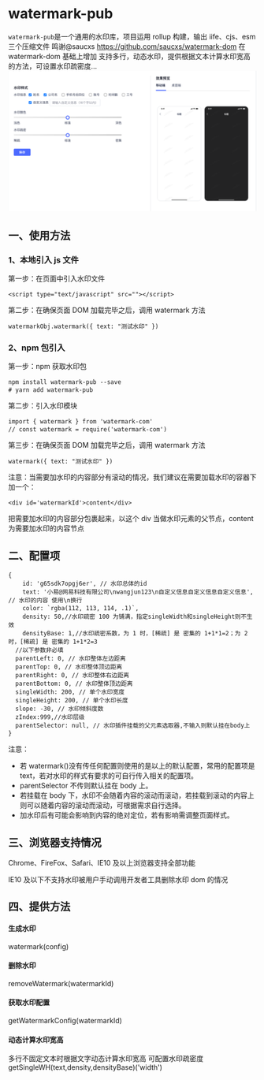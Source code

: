 # watermark-pub

`watermark-pub`是一个通用的水印库，项目运用 rollup 构建，输出 iife、cjs、esm 三个压缩文件
鸣谢@saucxs https://github.com/saucxs/watermark-dom
在 watermark-dom 基础上增加 支持多行，动态水印，提供根据文本计算水印宽高的方法，可设置水印疏密度...
![Alt text](https://raw.githubusercontent.com/wj100/cdn/main/img/watermark.png)

## 一、使用方法

### 1、本地引入 js 文件

第一步：在页面中引入水印文件

```
<script type="text/javascript" src=""></script>
```

第二步：在确保页面 DOM 加载完毕之后，调用 watermark 方法

```
watermarkObj.watermark({ text: "测试水印" })
```

### 2、npm 包引入

第一步：npm 获取水印包

```
npm install watermark-pub --save
# yarn add watermark-pub
```

第二步：引入水印模块

```
import { watermark } from 'watermark-com'
// const watermark = require('watermark-com')
```

第三步：在确保页面 DOM 加载完毕之后，调用 watermark 方法

```
watermark({ text: "测试水印" })
```

注意：当需要加水印的内容部分有滚动的情况，我们建议在需要加载水印的容器下加一个：

```
<div id='watermarkId'>content</div>
```

把需要加水印的内容部分包裹起来，以这个 div 当做水印元素的父节点，content 为需要加水印的内容节点

## 二、配置项

```
{
    id: 'g65sdk7opgj6er', // 水印总体的id
    text: '小易@网易科技有限公司\nwangjun123\n自定义信息自定义信息自定义信息', // 水印的内容 使用\n换行
    color: `rgba(112, 113, 114, .1)`,
    density: 50,//水印疏密 100 为铺满，指定singleWidth和singleHeight则不生效
    densityBase: 1,//水印疏密系数，为 1 时，[稀疏] 是 密集的 1+1*1=2；为 2 时，[稀疏] 是 密集的 1+1*2=3
  //以下参数非必填
  parentLeft: 0, // 水印整体左边距离
  parentTop: 0, // 水印整体顶边距离
  parentRight: 0, // 水印整体右边距离
  parentBottom: 0, // 水印整体顶边距离
  singleWidth: 200, // 单个水印宽度
  singleHeight: 200, // 单个水印长度
  slope: -30, // 水印倾斜度数
  zIndex:999,//水印层级
  parentSelector: null, // 水印插件挂载的父元素选取器,不输入则默认挂在body上
}
```

注意：

- 若 watermark()没有传任何配置则使用的是以上的默认配置，常用的配置项是 text，若对水印的样式有要求的可自行传入相关的配置项。
- parentSelector 不传则默认挂在 body 上。
- 若挂载在 body 下，水印不会随着内容的滚动而滚动，若挂载到滚动的内容上则可以随着内容的滚动而滚动，可根据需求自行选择。
- 加水印后有可能会影响到内容的绝对定位，若有影响需调整页面样式。

## 三、浏览器支持情况

Chrome、FireFox、Safari、IE10 及以上浏览器支持全部功能

IE10 及以下不支持水印被用户手动调用开发者工具删除水印 dom 的情况

## 四、提供方法

#### 生成水印

watermark(config)

#### 删除水印

removeWatermark(watermarkId)

#### 获取水印配置

getWatermarkConfig(watermarkId)

#### 动态计算水印宽高

多行不固定文本时根据文字动态计算水印宽高 可配置水印疏密度
getSingleWH(text,density,densityBase)('width')
